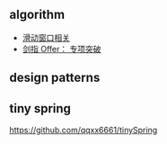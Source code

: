 ## algorithm

- [滑动窗口相关](algorithm/src/main/java/com/yanliang/algo/sliding_window)
- [剑指 Offer： 专项突破](algorithm/src/main/java/com/yanliang/algo/offer)

## design patterns

## tiny spring

https://github.com/qqxx6661/tinySpring